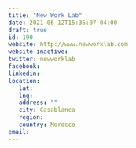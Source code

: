 ```yaml
---
title: "New Work Lab"
date: 2021-06-12T15:35:07-04:00
draft: true
id: 190
website: http://www.newworklab.com
website-inactive: 
twitter: newworklab
facebook: 
linkedin: 
location: 
   lat: 
   lng: 
   address: ""
   city: Casablanca
   region: 
   country: Morocco
email: 
---
```


